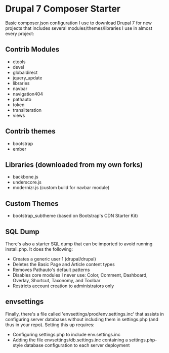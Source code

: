 # Drupal 7 Composer Starter
Basic composer.json configuration I use to download Drupal 7 for new projects that includes several modules/themes/libraries I use in almost every project:

## Contrib Modules
* ctools
* devel
* globaldirect
* jquery_update
* libraries
* navbar
* navigation404
* pathauto
* token
* transliteration
* views

## Contrib themes
* bootstrap
* ember

## Libraries (downloaded from my own forks)
* backbone.js
* underscore.js
* modernizr.js (custom build for navbar module)

## Custom Themes
* bootstrap_subtheme (based on Bootstrap's CDN Starter Kit)

## SQL Dump
There's also a starter SQL dump that can be imported to avoid running install.php. It does the following:
* Creates a generic user 1 (drupal/drupal)
* Deletes the  Basic Page and Article content types
* Removes Pathauto's default patterns
* Disables core modules I never use: Color, Comment, Dashboard, Overlay, Shortcut, Taxonomy, and Toolbar
* Restricts account creation to administrators only

## envsettings
Finally, there's a file called 'envsettings/prod/env.settings.inc' that assists in configuring server databases without including them in settings.php (and thus in your repo). Setting this up requires:
* Configuring settings.php to include env.settings.inc
* Adding the file envsettings/db.settings.inc containing a settings.php-style database configuration to each server deployment
